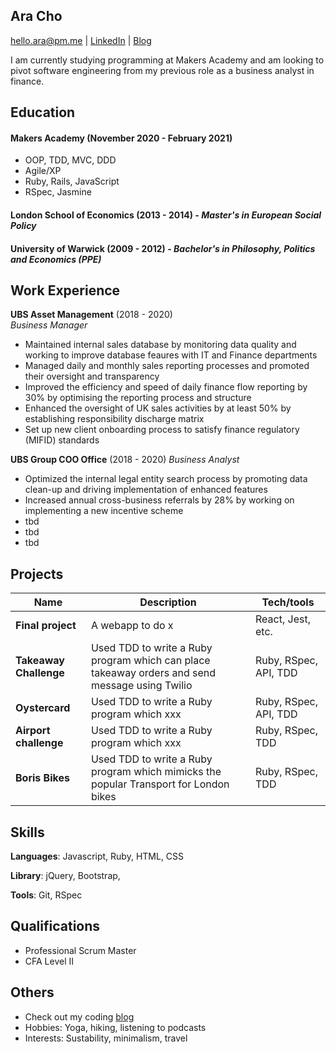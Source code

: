 ## Ara Cho
hello.ara@pm.me | [LinkedIn](http://www.linkedin.com/in/aracho1) | [Blog](https://hello-ara.medium.com/)

I am currently studying programming at Makers Academy and am looking to pivot software engineering from my previous role as a business analyst in finance.

## Education

#### Makers Academy (November 2020 - February 2021)

- OOP, TDD, MVC, DDD
- Agile/XP
- Ruby, Rails, JavaScript
- RSpec, Jasmine

#### London School of Economics (2013 - 2014) - *Master's in European Social Policy*

#### University of Warwick (2009 - 2012) - *Bachelor's in Philosophy, Politics and Economics (PPE)*

## Work Experience

**UBS Asset Management** (2018 - 2020)  
_Business Manager_

- Maintained internal sales database by monitoring data quality and working to improve database feaures with IT and Finance departments
- Managed daily and monthly sales reporting processes and promoted their oversight and transparency
- Improved the efficiency and speed of daily finance flow reporting by 30% by optimising the reporting process and structure
- Enhanced the oversight of UK sales activities by at least 50% by establishing responsibility discharge matrix
- Set up new client onboarding process to satisfy finance regulatory (MIFID) standards 

**UBS Group COO Office** (2018 - 2020)
_Business Analyst_
- Optimized the internal legal entity search process by promoting data clean-up and driving implementation of enhanced features
- Increased annual cross-business referrals by 28% by working on implementing a new incentive scheme
- tbd
- tbd
- tbd


## Projects

| Name                          | Description                                           | Tech/tools        |
| ------------------------------| ----------------------------------------------------- | ----------------- |
| **Final project**             | A webapp to do x                                      | React, Jest, etc. |
| **Takeaway Challenge** | Used TDD to write a Ruby program which can place takeaway orders and send message using Twilio | Ruby, RSpec, API, TDD |
| **Oystercard** | Used TDD to write a Ruby program which xxx | Ruby, RSpec, API, TDD |
| **Airport challenge** | Used TDD to write a Ruby program which xxx | Ruby, RSpec, TDD |
| **Boris Bikes** | Used TDD to write a Ruby program which mimicks the popular Transport for London bikes  | Ruby, RSpec, TDD |


## Skills
**Languages**: Javascript, Ruby, HTML, CSS

**Library**: jQuery, Bootstrap, 

**Tools**: Git, RSpec

## Qualifications

- Professional Scrum Master
- CFA Level II

## Others
- Check out my coding [blog](https://hello-ara.medium.com/)
- Hobbies: Yoga, hiking, listening to podcasts
- Interests: Sustability, minimalism, travel
